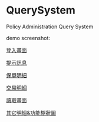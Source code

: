 # QuerySystem 

Policy Administration Query System

demo screenshot:

[登入畫面](https://drive.google.com/open?id=0B3pEUymGEqqVeUh3YS1oTEU4MWM)

[提示訊息](https://drive.google.com/open?id=0B3pEUymGEqqVUzJSMVdGa3J3V1U)

[保單明細](https://drive.google.com/open?id=0B3pEUymGEqqVSGFqeVBBZWFNbEk)

[交易明細](https://drive.google.com/open?id=0B3pEUymGEqqVeUh3YS1oTEU4MWM)

[讀取畫面](https://drive.google.com/open?id=0B3pEUymGEqqVSk1XQVRRdjJiSEE)

[其它明細&功能樹狀圖](https://drive.google.com/open?id=0B3pEUymGEqqVQmlGdVJPcF9CdFk)
